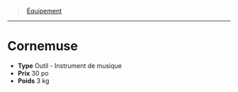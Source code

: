 ﻿---
!EquipmentItem
Type: Outil - Instrument de musique
Price: 30 po
Weight: 3 kg
Id: equipment_hd.md#cornemuse
ParentLink: equipment_hd.md#Équipement
Name: Cornemuse
ParentName: Équipement
NameLevel: 1
Attributes:
  Name: Cornemuse
  Markdown: >+
    # <!--Name-->Cornemuse<!--/Name-->


    - **Type** <!--Type-->Outil - Instrument de musique<!--/Type-->

    - **Prix** <!--Price-->30 po<!--/Price-->

    - **Poids** <!--Weight-->3 kg<!--/Weight-->

  Type: Outil - Instrument de musique
  Price: 30 po
  Weight: 3 kg
AttributesDictionary: >+
  Name: Cornemuse

  Markdown: >+

    # <!--Name-->Cornemuse<!--/Name-->





    - **Type** <!--Type-->Outil - Instrument de musique<!--/Type-->



    - **Prix** <!--Price-->30 po<!--/Price-->



    - **Poids** <!--Weight-->3 kg<!--/Weight-->



  Type: Outil - Instrument de musique

  Price: 30 po

  Weight: 3 kg

---
> [Équipement](hd_equipment.md)

---

# Cornemuse

- **Type** Outil - Instrument de musique
- **Prix** 30 po
- **Poids** 3 kg

